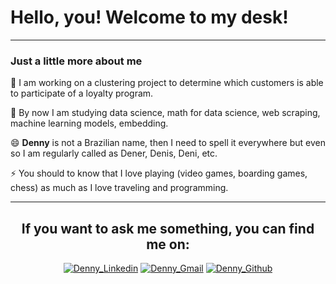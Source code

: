 # Hello, you! Welcome to my desk!

___
### Just a little more about me

🔭 I am working on a clustering project to determine which customers is able to participate of a loyalty program.

🌱 By now I am studying data science, math for data science, web scraping, machine learning models, embedding.

😄 **Denny** is not a Brazilian name, then I need to spell it everywhere but even so I am regularly called as Dener, Denis, Deni, etc.

⚡ You should to know that I love playing (video games, boarding games, chess) as much as I love traveling and programming.

___
<h2 align="center">
  If you want to ask me something, you can find me on:
</h1>
<!-- Social Medias -->

<div align="center">
  
  [![Denny_Linkedin](https://img.shields.io/badge/LinkedIn-0077B5?style=for-the-badge&logo=linkedin&logoColor=white)](https://www.linkedin.com/in/dennydaspinelli)  [![Denny_Gmail](https://img.shields.io/badge/Gmail-D14836?style=for-the-badge&logo=gmail&logoColor=white)](mailto:denny.dealmeida@gmail.com)  [![Denny_Github](https://img.shields.io/badge/GitHub-100000?style=for-the-badge&logo=github&logoColor=white)](https://github.com/daSpinelli)
  
</div>
